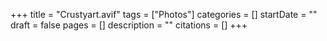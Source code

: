 +++
title = "Crustyart.avif"
tags = ["Photos"]
categories = []
startDate = ""
draft = false
pages = []
description = ""
citations = []
+++
